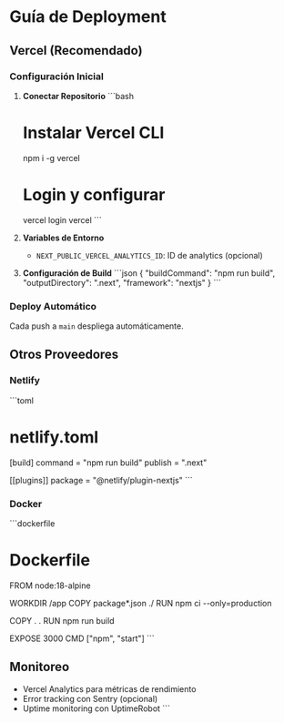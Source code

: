 # Guía de Deployment

## Vercel (Recomendado)

### Configuración Inicial

1. **Conectar Repositorio**
   \`\`\`bash
   # Instalar Vercel CLI
   npm i -g vercel
   
   # Login y configurar
   vercel login
   vercel
   \`\`\`

2. **Variables de Entorno**
   - `NEXT_PUBLIC_VERCEL_ANALYTICS_ID`: ID de analytics (opcional)

3. **Configuración de Build**
   \`\`\`json
   {
     "buildCommand": "npm run build",
     "outputDirectory": ".next",
     "framework": "nextjs"
   }
   \`\`\`

### Deploy Automático

Cada push a `main` despliega automáticamente.

## Otros Proveedores

### Netlify

\`\`\`toml
# netlify.toml
[build]
  command = "npm run build"
  publish = ".next"

[[plugins]]
  package = "@netlify/plugin-nextjs"
\`\`\`

### Docker

\`\`\`dockerfile
# Dockerfile
FROM node:18-alpine

WORKDIR /app
COPY package*.json ./
RUN npm ci --only=production

COPY . .
RUN npm run build

EXPOSE 3000
CMD ["npm", "start"]
\`\`\`

## Monitoreo

- Vercel Analytics para métricas de rendimiento
- Error tracking con Sentry (opcional)
- Uptime monitoring con UptimeRobot
\`\`\`

```json file="" isHidden
